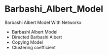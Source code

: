 # Barbashi_Albert_Model
Barbashi Albert Model With Networkx

- Barbashi Albert Model
- Directed Barbashi Albert
- Copying Model
- Clustering coefficient
